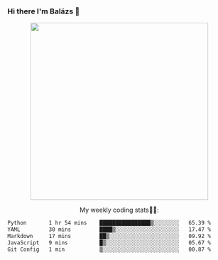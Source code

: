 ### Hi there I'm Balázs 👋
  
<p align="center">
  <img width="400" src="https://github-readme-stats.vercel.app/api/top-langs/?username=bkutasi&size_weight=0.5&count_weight=0.5&hide=jupyter%20notebook&layout=compact&theme=tokyonight">
</p>
<p align="center">
My weekly coding stats👨‍💻:
</p>
<!--START_SECTION:waka-->

```txt
Python       1 hr 54 mins    ████████████████▒░░░░░░░░   65.39 %
YAML         30 mins         ████▒░░░░░░░░░░░░░░░░░░░░   17.47 %
Markdown     17 mins         ██▒░░░░░░░░░░░░░░░░░░░░░░   09.92 %
JavaScript   9 mins          █▒░░░░░░░░░░░░░░░░░░░░░░░   05.67 %
Git Config   1 min           ▒░░░░░░░░░░░░░░░░░░░░░░░░   00.87 %
```

<!--END_SECTION:waka-->



<!--
**bkutasi/bkutasi** is a ✨ _special_ ✨ repository because its `README.md` (this file) appears on your GitHub profile.

Here are some ideas to get you started:

- 🔭 I’m currently working on ...
- 🌱 I’m currently learning ...
- 👯 I’m looking to collaborate on ...
- 🤔 I’m looking for help with ...
- 💬 Ask me about ...
- 📫 How to reach me: ...
- 😄 Pronouns: ...
- ⚡ Fun fact: ...
-->
